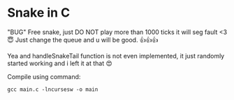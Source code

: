 # Snake in C

"BUG" Free snake, just DO NOT play more than 1000 ticks it will seg fault <3 😇
Just change the queue and u will be good. 👍👍👍

Yea and handleSnakeTail function is not even implemented, it just randomly started working and i left it at that 😍

Compile using command:

```shell
gcc main.c -lncursesw -o main
```
